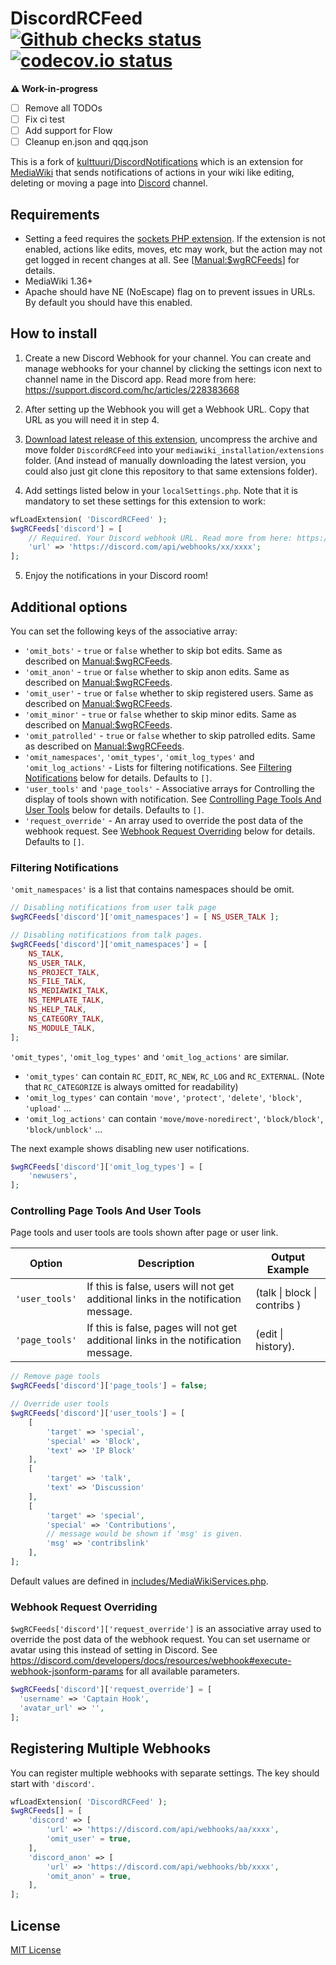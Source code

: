 # DiscordRCFeed [![Github checks status]][github checks link] [![codecov.io status]][codecov.io link]

**⚠️ Work-in-progress**

- [ ] Remove all TODOs
- [ ] Fix ci test
- [ ] Add support for Flow
- [ ] Cleanup en.json and qqq.json

This is a fork of [kulttuuri/DiscordNotifications] which is an extension for [MediaWiki](https://www.mediawiki.org/wiki/MediaWiki) that sends notifications of actions in your wiki like editing, deleting or moving a page into [Discord](https://discordapp.com/) channel.

## Requirements

- Setting a feed requires the [sockets PHP extension]. If the extension is not enabled, actions like edits, moves, etc may work, but the action may not get logged in recent changes at all. See [[Manual:$wgRCFeeds]] for details.
- MediaWiki 1.36+
- Apache should have NE (NoEscape) flag on to prevent issues in URLs. By default you should have this enabled.

## How to install

1. Create a new Discord Webhook for your channel. You can create and manage webhooks for your channel by clicking the settings icon next to channel name in the Discord app. Read more from here: https://support.discord.com/hc/articles/228383668

2. After setting up the Webhook you will get a Webhook URL. Copy that URL as you will need it in step 4.

3. [Download latest release of this extension](https://github.com/kulttuuri/discord_mediawiki/archive/master.zip), uncompress the archive and move folder `DiscordRCFeed` into your `mediawiki_installation/extensions` folder. (And instead of manually downloading the latest version, you could also just git clone this repository to that same extensions folder).

4. Add settings listed below in your `localSettings.php`. Note that it is mandatory to set these settings for this extension to work:

```php
wfLoadExtension( 'DiscordRCFeed' );
$wgRCFeeds['discord'] = [
	// Required. Your Discord webhook URL. Read more from here: https://support.discord.com/hc/articles/228383668
	'url' => 'https://discord.com/api/webhooks/xx/xxxx';
];
```

5. Enjoy the notifications in your Discord room!

## Additional options

You can set the following keys of the associative array:

- `'omit_bots'` - `true` or `false` whether to skip bot edits. Same as described on [Manual:$wgRCFeeds].
- `'omit_anon'` - `true` or `false` whether to skip anon edits. Same as described on [Manual:$wgRCFeeds].
- `'omit_user'` - `true` or `false` whether to skip registered users. Same as described on [Manual:$wgRCFeeds].
- `'omit_minor'` - `true` or `false` whether to skip minor edits. Same as described on [Manual:$wgRCFeeds].
- `'omit_patrolled'` - `true` or `false` whether to skip patrolled edits. Same as described on [Manual:$wgRCFeeds].
- `'omit_namespaces'`, `'omit_types'`, `'omit_log_types'` and `'omit_log_actions'` - Lists for filtering notifications. See [Filtering Notifications](#filtering-notifications) below for details. Defaults to `[]`.
- `'user_tools'` and `'page_tools'` - Associative arrays for Controlling the display of tools shown with notification. See [Controlling Page Tools And User Tools](#controlling-page-tools-and-user-tools) below for details. Defaults to `[]`.
- `'request_override'` - An array used to override the post data of the webhook request. See [Webhook Request Overriding](#webhook-request-overriding) below for details. Defaults to `[]`.

### Filtering Notifications

`'omit_namespaces'` is a list that contains namespaces should be omit.

```php
// Disabling notifications from user talk page
$wgRCFeeds['discord']['omit_namespaces'] = [ NS_USER_TALK ];

// Disabling notifications from talk pages.
$wgRCFeeds['discord']['omit_namespaces'] = [
	NS_TALK,
	NS_USER_TALK,
	NS_PROJECT_TALK,
	NS_FILE_TALK,
	NS_MEDIAWIKI_TALK,
	NS_TEMPLATE_TALK,
	NS_HELP_TALK,
	NS_CATEGORY_TALK,
	NS_MODULE_TALK,
];
```

`'omit_types'`, `'omit_log_types'` and `'omit_log_actions'` are similar.

- `'omit_types'` can contain `RC_EDIT`, `RC_NEW`, `RC_LOG` and `RC_EXTERNAL`. (Note that `RC_CATEGORIZE` is always omitted for readability)
- `'omit_log_types'` can contain `'move'`, `'protect'`, `'delete'`, `'block'`, `'upload'` ...
- `'omit_log_actions'` can contain `'move/move-noredirect'`, `'block/block'`, `'block/unblock'` ...

The next example shows disabling new user notifications.

```php
$wgRCFeeds['discord']['omit_log_types'] = [
	'newusers',
];
```

### Controlling Page Tools And User Tools

Page tools and user tools are tools shown after page or user link.

| Option         | Description                                                                        | Output Example               |
| -------------- | ---------------------------------------------------------------------------------- | ---------------------------- |
| `'user_tools'` | If this is false, users will not get additional links in the notification message. | (talk \| block \| contribs ) |
| `'page_tools'` | If this is false, pages will not get additional links in the notification message. | (edit \| history).           |

```php
// Remove page tools
$wgRCFeeds['discord']['page_tools'] = false;

// Override user tools
$wgRCFeeds['discord']['user_tools'] = [
	[
		'target' => 'special',
		'special' => 'Block',
		'text' => 'IP Block'
	],
	[
		'target' => 'talk',
		'text' => 'Discussion'
	],
	[
		'target' => 'special',
		'special' => 'Contributions',
		// message would be shown if 'msg' is given.
		'msg' => 'contribslink'
	],
];
```

Default values are defined in [includes/MediaWikiServices.php].

### Webhook Request Overriding

`$wgRCFeeds['discord']['request_override']` is an associative array used to override the post data of the webhook request. You can set username or avatar using this instead of setting in Discord.
See https://discord.com/developers/docs/resources/webhook#execute-webhook-jsonform-params for all available parameters.

```php
$wgRCFeeds['discord']['request_override'] = [
  'username' => 'Captain Hook',
  'avatar_url' => '',
];
```

## Registering Multiple Webhooks

You can register multiple webhooks with separate settings. The key should start with `'discord'`.

```php
wfLoadExtension( 'DiscordRCFeed' );
$wgRCFeeds[] = [
	'discord' => [
		'url' => 'https://discord.com/api/webhooks/aa/xxxx',
		'omit_user' = true,
	],
	'discord_anon' => [
		'url' => 'https://discord.com/api/webhooks/bb/xxxx',
		'omit_anon' = true,
	],
];
```

## License

[MIT License](http://en.wikipedia.org/wiki/MIT_License)

[github checks status]: https://badgen.net/github/checks/femiwiki/DiscordRCFeed
[github checks link]: https://github.com/femiwiki/DiscordRCFeed/actions
[codecov.io status]: https://badgen.net/codecov/c/github/femiwiki/DiscordRCFeed
[codecov.io link]: https://codecov.io/gh/femiwiki/DiscordRCFeed
[kulttuuri/discordnotifications]: https://github.com/kulttuuri/DiscordNotifications
[sockets php extension]: https://www.php.net/sockets
[manual:$wgrcfeeds]: https://www.mediawiki.org/wiki/Special:MyLanguage/Manual:$wgRCFeeds
[includes/mediawikiservices.php]: https://github.com/femiwiki/DiscordRCFeed/blob/main/includes/MediaWikiServices.php
